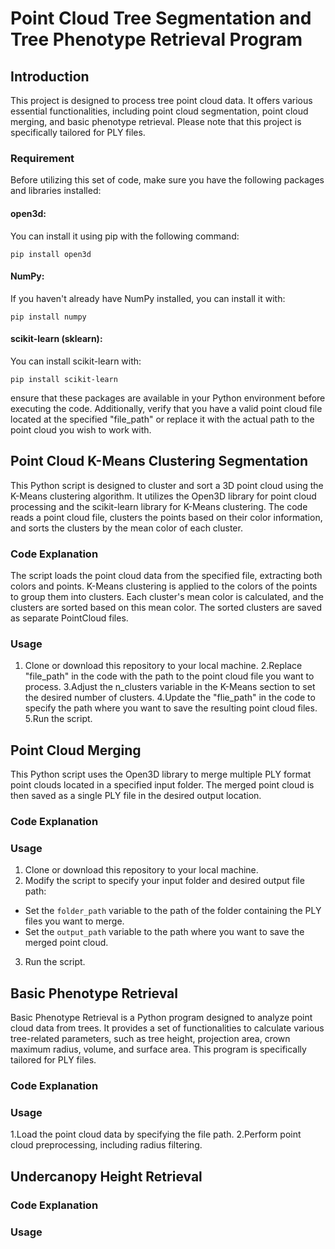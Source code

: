 # Point Cloud Tree Segmentation and Tree Phenotype Retrieval Program
## Introduction
This project is designed to process tree point cloud data. It offers various essential functionalities, including point cloud segmentation, point cloud merging, and basic phenotype retrieval. Please note that this project is specifically tailored for PLY files. 
### Requirement
Before utilizing this set of code, make sure you have the following packages and libraries installed:
#### open3d: 
You can install it using pip with the following command:
```
pip install open3d
```
#### NumPy:
If you haven't already have NumPy installed, you can install it with:
```
pip install numpy
```
#### scikit-learn (sklearn):
You can install scikit-learn with:
```
pip install scikit-learn
```
ensure that these packages are available in your Python environment before executing the code. Additionally, verify that you have a valid point cloud file located at the specified "file_path" or replace it with the actual path to the point cloud you wish to work with.

## Point Cloud K-Means Clustering Segmentation
This Python script is designed to cluster and sort a 3D point cloud using the K-Means clustering algorithm. It utilizes the Open3D library for point cloud processing and the scikit-learn library for K-Means clustering. The code reads a point cloud file, clusters the points based on their color information, and sorts the clusters by the mean color of each cluster.
### Code Explanation
The script loads the point cloud data from the specified file, extracting both colors and points.
K-Means clustering is applied to the colors of the points to group them into clusters.
Each cluster's mean color is calculated, and the clusters are sorted based on this mean color.
The sorted clusters are saved as separate PointCloud files.
### Usage
1. Clone or download this repository to your local machine.
2.Replace "file_path" in the code with the path to the point cloud file you want to process.
3.Adjust the n_clusters variable in the K-Means section to set the desired number of clusters.
4.Update the "flie_path" in the code to specify the path where you want to save the resulting point cloud files.
5.Run the script.
## Point Cloud Merging
This Python script uses the Open3D library to merge multiple PLY format point clouds located in a specified input folder. The merged point cloud is then saved as a single PLY file in the desired output location.
### Code Explanation

### Usage
1. Clone or download this repository to your local machine.
2.  Modify the script to specify your input folder and desired output file path:
- Set the `folder_path` variable to the path of the folder containing the PLY files you want to merge.
- Set the `output_path` variable to the path where you want to save the merged point cloud.
3. Run the script.
## Basic Phenotype Retrieval
Basic Phenotype Retrieval is a Python program designed to analyze point cloud data from trees. It provides a set of functionalities to calculate various tree-related parameters, such as tree height, projection area, crown maximum radius, volume, and surface area. This program is specifically tailored for PLY files.
### Code Explanation

### Usage
1.Load the point cloud data by specifying the file path.
2.Perform point cloud preprocessing, including radius filtering.

## Undercanopy Height Retrieval

### Code Explanation

### Usage

